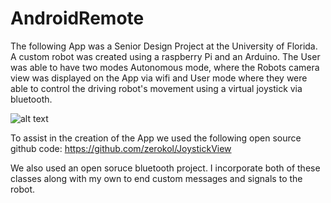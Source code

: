 # AndroidRemote


The following App was a Senior Design Project at the University of Florida. A custom robot was created using a raspberry Pi and an Arduino.
The User was able to have two modes Autonomous mode, where the Robots camera view was displayed on the App via wifi and User mode where 
they were able to control the driving robot's movement using a virtual joystick via bluetooth. 

![alt text](https://raw.github.com/kharlm/AndroidRemote/master/androidremotescreenshot.png)


To assist in the creation of the App we used the following open source github code: https://github.com/zerokol/JoystickView

We also used an open soruce bluetooth project. I incorporate both of these classes along with my own to end custom messages and signals
to the robot.
